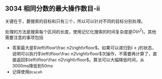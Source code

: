 ## 3034 相同分数的最大操作数目-ii
关键在于，要搜索的目标和只有三个，所以可以针对不同的目标分别处理。

处理的方法是搜索每个区间的长度，使用记忆化搜索的时间复杂度是$O(n^2)$。其他需要注意的事项包括
- 答案最大是$\left\lfloor\frac n2\right\rfloor$。如果可以递归到$i\geq j$的状态，说明可以执行$\left\lfloor\frac n2\right\rfloor$次操作，不需要再计算了，直接返回$\left\lfloor\frac n2\right\rfloor$。算法可以大幅降低时间，从3000ms降低到50ms
- 记得使用`@caceh`